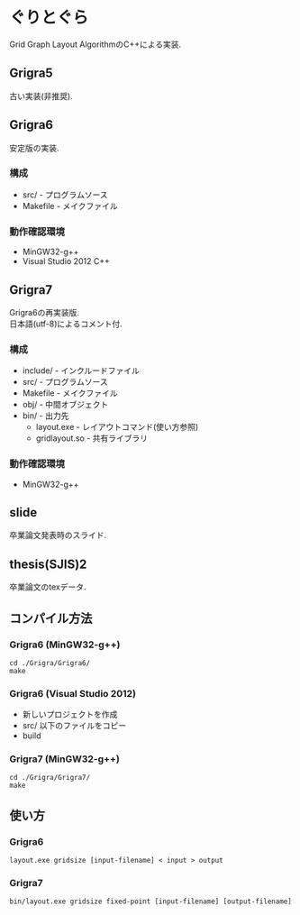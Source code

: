 ﻿ぐりとぐら
======
Grid Graph Layout AlgorithmのC++による実装.

Grigra5
------
古い実装(非推奨).

Grigra6
------
安定版の実装.

### 構成
* src/ - プログラムソース
* Makefile - メイクファイル

### 動作確認環境
* MinGW32-g++
* Visual Studio 2012 C++

Grigra7
------
Grigra6の再実装版.  
日本語(utf-8)によるコメント付.

### 構成
* include/ - インクルードファイル
* src/ - プログラムソース
* Makefile - メイクファイル
* obj/ - 中間オブジェクト
* bin/ - 出力先
    * layout.exe - レイアウトコマンド(使い方参照)
    * gridlayout.so - 共有ライブラリ

### 動作確認環境
* MinGW32-g++

slide
------
卒業論文発表時のスライド.

thesis(SJIS)2
------
卒業論文のtexデータ.

コンパイル方法
------
### Grigra6 (MinGW32-g++)
    cd ./Grigra/Grigra6/
    make

### Grigra6 (Visual Studio 2012)
* 新しいプロジェクトを作成
* src/ 以下のファイルをコピー
* build

### Grigra7 (MinGW32-g++)
    cd ./Grigra/Grigra7/
    make

使い方
------
### Grigra6
    layout.exe gridsize [input-filename] < input > output

### Grigra7
    bin/layout.exe gridsize fixed-point [input-filename] [output-filename]


